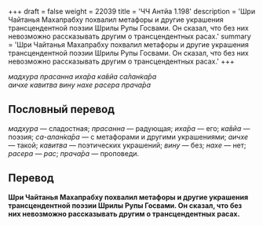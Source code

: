 +++
draft = false
weight = 22039
title = 'ЧЧ Антйа 1.198'
description = 'Шри Чайтанья Махапрабху похвалил метафоры и другие украшения трансцендентной поэзии Шрилы Рупы Госвами. Он сказал, что без них невозможно рассказывать другим о трансцендентных расах.'
summary = 'Шри Чайтанья Махапрабху похвалил метафоры и другие украшения трансцендентной поэзии Шрилы Рупы Госвами. Он сказал, что без них невозможно рассказывать другим о трансцендентных расах.'
+++

_мадхура прасанна иха̄ра ка̄вйа са̄лан̇ка̄ра  
аичхе кавитва вину нахе расера прача̄ра_

## Пословный перевод

_мадхура_ — сладостная; _прасанна_ — радующая; _иха̄ра_ — его; _ка̄вйа_ — поэзия; _са_\-_алан̇ка̄ра_ — с метафорами и другими украшениями; _аичхе_ — такой; _кавитва_ — поэтических украшений; _вину_ — без; _нахе_ — нет; _расера_ — _рас_; _прача̄ра_ — проповеди.

## Перевод

**Шри Чайтанья Махапрабху похвалил метафоры и другие украшения трансцендентной поэзии Шрилы Рупы Госвами. Он сказал, что без них невозможно рассказывать другим о трансцендентных расах.**
